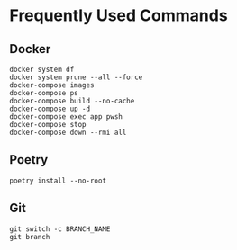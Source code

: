 # Frequently Used Commands

## Docker
```
docker system df
docker system prune --all --force
docker-compose images
docker-compose ps
docker-compose build --no-cache
docker-compose up -d
docker-compose exec app pwsh
docker-compose stop
docker-compose down --rmi all
```

## Poetry
```
poetry install --no-root
```

## Git
```
git switch -c BRANCH_NAME
git branch
```